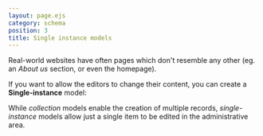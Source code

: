 ```yaml
---
layout: page.ejs
category: schema
position: 3
title: Single instance models
---
```


Real-world websites have often pages which don't resemble any other (eg. an *About us* section, or even the homepage). 

If you want to allow the editors to change their content, you can create a <strong>Single-instance</strong> model: 

While *collection* models enable the creation of multiple records, *single-instance* models allow just a single item to be edited in the administrative area.

